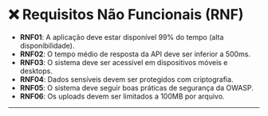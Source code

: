 # ❌ Requisitos Não Funcionais (RNF)

- **RNF01**: A aplicação deve estar disponível 99% do tempo (alta disponibilidade).
- **RNF02**: O tempo médio de resposta da API deve ser inferior a 500ms.
- **RNF03**: O sistema deve ser acessível em dispositivos móveis e desktops.
- **RNF04**: Dados sensíveis devem ser protegidos com criptografia.
- **RNF05**: O sistema deve seguir boas práticas de segurança da OWASP.
- **RNF06**: Os uploads devem ser limitados a 100MB por arquivo.

---
